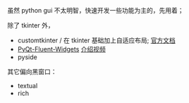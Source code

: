 
虽然 python gui 不太明智，快速开发一些功能为主的，先用着；

除了 tkinter 外，

- customtkinter / 在 tkinter 基础加上自适应布局; [官方文档](https://customtkinter.tomschimansky.com/documentation/)
- [PyQt-Fluent-Widgets](https://github.com/zhiyiYo/PyQt-Fluent-Widgets) [介绍视频](https://www.bilibili.com/video/BV12c411L73q/)
- pyside



其它偏向黑窗口：
- textual
- rich
